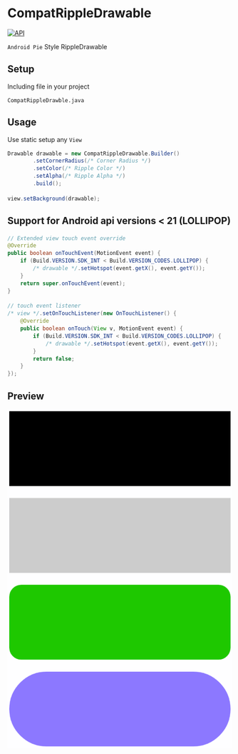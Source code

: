 # CompatRippleDrawable
[![API](https://img.shields.io/badge/API-16%2B-brightgreen.svg?style=flat)](https://android-arsenal.com/api?level=16)

`Android Pie` Style RippleDrawable

## Setup
Including file in your project
```
CompatRippleDrawble.java
```

## Usage
Use static setup any `View`

``` Java
Drawable drawable = new CompatRippleDrawable.Builder()
        .setCornerRadius(/* Corner Radius */)
        .setColor(/* Ripple Color */)
        .setAlpha(/* Ripple Alpha */)
        .build();
        
view.setBackground(drawable);
```

## Support for Android api versions < 21 (LOLLIPOP)
``` Java
// Extended view touch event override
@Override
public boolean onTouchEvent(MotionEvent event) {
    if (Build.VERSION.SDK_INT < Build.VERSION_CODES.LOLLIPOP) {
        /* drawable */.setHotspot(event.getX(), event.getY());
    }
    return super.onTouchEvent(event);
}

// touch event listener
/* view */.setOnTouchListener(new OnTouchListener() {
    @Override
    public boolean onTouch(View v, MotionEvent event) {
        if (Build.VERSION.SDK_INT < Build.VERSION_CODES.LOLLIPOP) {
            /* drawable */.setHotspot(event.getX(), event.getY());
        }
        return false;
    }
});
```

## Preview
![Preview](https://github.com/SteaI/CompatRippleDrawable/blob/master/resource/preview.gif?raw=true)
